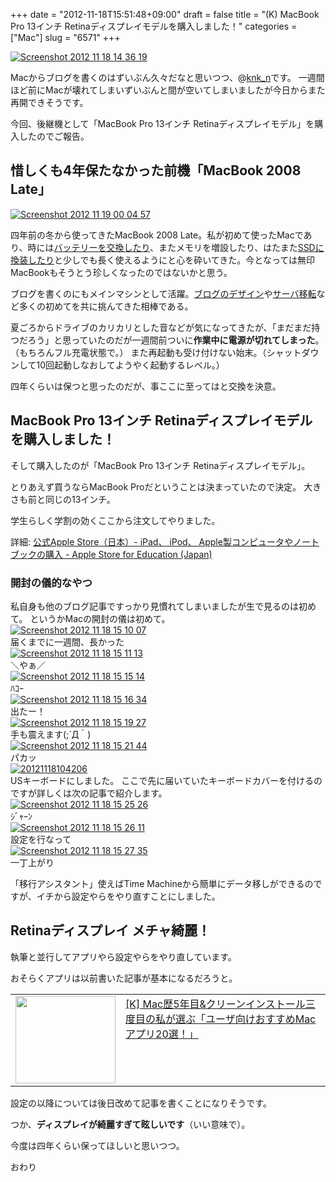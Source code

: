 +++
date = "2012-11-18T15:51:48+09:00"
draft = false
title = "(K) MacBook Pro 13インチ Retinaディスプレイモデルを購入しました！"
categories = ["Mac"]
slug = "6571"
+++

<div class="center"><a href="http://knk-n.com/images/2012/11/screenshot_2012-11-18_14.36.19.jpg"><img src="http://knk-n.com/images/2012/11/screenshot_2012-11-18_14.36.19.jpg" alt="Screenshot 2012 11 18 14 36 19" title="screenshot_2012-11-18_14.36.19.jpg" border="0" width="" height="" /></a></div>

Macからブログを書くのはずいぶん久々だなと思いつつ、@<a href="https://twitter.com/knk_n" target="_blank">knk_n</a>です。
一週間ほど前にMacが壊れてしまいずいぶんと間が空いてしまいましたが今日からまた再開できそうです。

今回、後継機として「MacBook Pro 13インチ Retinaディスプレイモデル」を購入したのでご報告。<!--more--><h2>惜しくも4年保たなかった前機「MacBook 2008 Late」 </h2>

<div class="center"><a href="http://knk-n.com/images/2012/11/screenshot_2012-11-19_00.04.57.jpg"><img src="http://knk-n.com/images/2012/11/screenshot_2012-11-19_00.04.57.jpg" alt="Screenshot 2012 11 19 00 04 57" title="screenshot_2012-11-19_00.04.57.jpg" border="0" width="" height="" /></a></div>

四年前の冬から使ってきたMacBook 2008 Late。私が初めて使ったMacであり、時には<a href="http://knk-n.com/2011/08/13/macbook_trackpad_battery/" target="_blank">バッテリーを交換したり</a>、またメモリを増設したり、はたまた<a href="http://knk-n.com/2012/04/29/macbook-2008-late_hdd_to_ssd_preparation/" target="_blank">SSDに換装したり</a>と少しでも長く使えるようにと心を砕いてきた。今となっては無印MacBookもそうとう珍しくなったのではないかと思う。

ブログを書くのにもメインマシンとして活躍。<a href="http://knk-n.com/category/blog/blog-customize/" target="_blank">ブログのデザイン</a>や<a href="http://knk-n.com/2012/03/20/blog_server_moving_from_sakura_internet_to_sixcore/" target="_blank">サーバ移転</a>など多くの初めてを共に挑んてきた相棒である。

夏ごろからドライブのカリカリとした音などが気になってきたが、「まだまだ持つだろう」と思っていたのだが一週間前ついに<strong>作業中に電源が切れてしまった</strong>。（もちろんフル充電状態で。）
また再起動も受け付けない始末。（シャットダウンして10回起動しなおしてようやく起動するレベル。）

四年くらいは保つと思ったのだが、事ここに至ってはと交換を決意。

<h2>MacBook Pro 13インチ Retinaディスプレイモデルを購入しました！</h2>
そして購入したのが「MacBook Pro 13インチ Retinaディスプレイモデル」。

とりあえず買うならMacBook Proだということは決まっていたので決定。
大きさも前と同じの13インチ。

学生らしく学割の効くここから注文してやりました。
<p>詳細: <a  href="http://store.apple.com/jp_edu_1460" target="_blank">公式Apple Store（日本）- iPad、 iPod、 Apple製コンピュータやノートブックの購入 - Apple Store for Education (Japan)</a><script type="text/javascript">var url = "http://store.apple.com/jp_edu_1460";</script><script src="http://api.b.st-hatena.com/entry.count?url=http://store.apple.com/jp_edu_1460&callback=hatebTxt"></script></p>

<h3>開封の儀的なやつ</h3>
私自身も他のブログ記事ですっかり見慣れてしまいましたが生で見るのは初めて。
というかMacの開封の儀は初めて。

<div class="center"><a href="http://knk-n.com/images/2012/11/screenshot_2012-11-18_15.10.07.jpg"><img src="http://knk-n.com/images/2012/11/screenshot_2012-11-18_15.10.07.jpg" alt="Screenshot 2012 11 18 15 10 07" title="screenshot_2012-11-18_15.10.07.jpg" border="0" width="" height="" /></a></div>
届くまでに一週間、長かった

<div class="center"><a href="http://knk-n.com/images/2012/11/screenshot_2012-11-18_15.11.13.jpg"><img src="http://knk-n.com/images/2012/11/screenshot_2012-11-18_15.11.13.jpg" alt="Screenshot 2012 11 18 15 11 13" title="screenshot_2012-11-18_15.11.13.jpg" border="0" width="" height="" /></a></div>
＼やぁ／

<div class="center"><a href="http://knk-n.com/images/2012/11/screenshot_2012-11-18_15.15.14.jpg"><img src="http://knk-n.com/images/2012/11/screenshot_2012-11-18_15.15.14.jpg" alt="Screenshot 2012 11 18 15 15 14" title="screenshot_2012-11-18_15.15.14.jpg" border="0" width="" height="" /></a></div>
ﾊｺｰ

<div class="center"><a href="http://knk-n.com/images/2012/11/screenshot_2012-11-18_15.16.34.jpg"><img src="http://knk-n.com/images/2012/11/screenshot_2012-11-18_15.16.34.jpg" alt="Screenshot 2012 11 18 15 16 34" title="screenshot_2012-11-18_15.16.34.jpg" border="0" width="" height="" /></a></div>
出たー！

<div class="center"><a href="http://knk-n.com/images/2012/11/screenshot_2012-11-18_15.19.27.jpg"><img src="http://knk-n.com/images/2012/11/screenshot_2012-11-18_15.19.27.jpg" alt="Screenshot 2012 11 18 15 19 27" title="screenshot_2012-11-18_15.19.27.jpg" border="0" width="" height="" /></a></div>
手も震えます(;´Д｀)

<div class="center"><a href="http://knk-n.com/images/2012/11/screenshot_2012-11-18_15.21.44.jpg"><img src="http://knk-n.com/images/2012/11/screenshot_2012-11-18_15.21.44.jpg" alt="Screenshot 2012 11 18 15 21 44" title="screenshot_2012-11-18_15.21.44.jpg" border="0" width="" height="" /></a></div>
パカッ

<div class="center"><a href="http://knk-n.com/images/2012/11/20121118104206.jpg"><img src="http://knk-n.com/images/2012/11/20121118104206.jpg" alt="20121118104206" title="20121118104206.jpg" border="0" width="" height="" /></a></div>
USキーボードにしました。
ここで先に届いていたキーボードカバーを付けるのですが詳しくは次の記事で紹介します。

<div class="center"><a href="http://knk-n.com/images/2012/11/screenshot_2012-11-18_15.25.26.jpg"><img src="http://knk-n.com/images/2012/11/screenshot_2012-11-18_15.25.26.jpg" alt="Screenshot 2012 11 18 15 25 26" title="screenshot_2012-11-18_15.25.26.jpg" border="0" width="" height="" /></a></div>
ｼﾞｬｰﾝ

<div class="center"><a href="http://knk-n.com/images/2012/11/screenshot_2012-11-18_15.26.11.jpg"><img src="http://knk-n.com/images/2012/11/screenshot_2012-11-18_15.26.11.jpg" alt="Screenshot 2012 11 18 15 26 11" title="screenshot_2012-11-18_15.26.11.jpg" border="0" width="" height="" /></a></div>
設定を行なって

<div class="center"><a href="http://knk-n.com/images/2012/11/screenshot_2012-11-18_15.27.35.jpg"><img src="http://knk-n.com/images/2012/11/screenshot_2012-11-18_15.27.35.jpg" alt="Screenshot 2012 11 18 15 27 35" title="screenshot_2012-11-18_15.27.35.jpg" border="0" width="" height="" /></a></div>
一丁上がり

「移行アシスタント」使えばTime Machineから簡単にデータ移しができるのですが、イチから設定やらをやり直すことにしました。

<h2>Retinaディスプレイ メチャ綺麗！</h2>
執筆と並行してアプリやら設定やらをやり直しています。

おそらくアプリは以前書いた記事が基本になるだろうと。
<table width="100%"><td valign="top" width="160"><a href="http://knk-n.com/2012/05/04/favorite_macapps_for_users/" target="_blank"><img border="0" src="http://knk-n.com/images/2012/05/a0001_014261_m.jpg" alt="" width="160" height="140" /></a></td><td valign="top"><a  href="http://knk-n.com/2012/05/04/favorite_macapps_for_users/" target="_blank">[K] Mac歴5年目&クリーンインストール三度目の私が選ぶ「ユーザ向けおすすめMacアプリ20選！」</a><script type="text/javascript">var url = "http://knk-n.com/2012/05/04/favorite_macapps_for_users/";</script><script src="http://api.b.st-hatena.com/entry.count?url=http://knk-n.com/2012/05/04/favorite_macapps_for_users/&callback=hatebTxt"></script>
</td>
</table>

設定の以降については後日改めて記事を書くことになりそうです。


つか、<strong>ディスプレイが綺麗すぎて眩しいです</strong>（いい意味で）。

今度は四年くらい保ってほしいと思いつつ。

おわり
